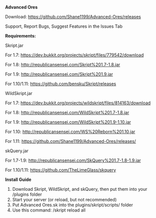 **Advanced Ores**

Download: https://github.com/Shane1199/Advanced-Ores/releases

Support, Report Bugs, Suggest Features in the Issues Tab



**Requirements:**

Skript.jar

For 1.7: https://dev.bukkit.org/projects/skript/files/779542/download

For 1.8: http://republicansensei.com/Skript%201.7-1.8.jar

For 1.9: http://republicansensei.com/Skript%201.9.jar

For 1.10/1.11: https://github.com/bensku/Skript/releases


WildSkript.jar

For 1.7: https://dev.bukkit.org/projects/wildskript/files/814163/download

For 1.8: http://republicansensei.com/WildSkript%201.7-1.8.jar

For 1.9: http://republicansensei.com/WildSkript%201.9-1.10.jar

For 1.10: http://republicansensei.com/WS%20Reborn%201.10.jar

For 1.11: https://github.com/Shane1199/Advanced-Ores/releases/


skQuery.jar

For 1.7-1.9: http://republicansensei.com/SkQuery%201.7-1.8-1.9.jar

For 1.10/1.11: https://github.com/TheLimeGlass/skquery



**Install Guide**

1. Download Skript, WildSkript, and skQuery, then put them into your /plugins folder
2. Start your server (or reload, but not recommended)
3. Put Advanced Ores.sk into the plugins/skript/scripts/ folder
4. Use this command: /skript reload all
